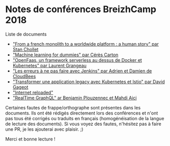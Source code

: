 # Notes de conférences BreizhCamp 2018

Liste de documents

- ["From a french monolith to a worldwide platform : a human story" par Stan Chollet](./dailymotion_monolith_to_kubernetes.md)
- ["Machine learning for dummies" par Cérès Carton](./machine_learning.md)
- ["OpenFaas, un framework serverless au dessus de Docker et Kubernetes" par Laurent Grangeau](./openfaas_framework_serverless.md)
- ["Les erreurs à ne pas faire avec Jenkins" par Adrien et Damien de CloudBees](./erreurs_jenkins.md)
- ["Transformer une application legacy avec Kubernetes et Istio" par David Gageot](./docker_kubernetes_istio.md)
- ["Internet reloaded"](./internet_reloaded.md)
- ["RealTime GraphQL" ar Benjamin Plouzennec et Mahdi Aici](./realtime_graphql.md)

Certaines fautes de frappe/orthographe sont présentes dans les documents. Ils ont été rédigés directement lors des conférences et n'ont pas tous été corrigés ou traduits en français (homogénéisation de la langue de lecture des documents). Si vous voyez des fautes, n'hésitez pas à faire une PR, je les ajouterai avec plaisir. ;)

Merci et bonne lecture  !